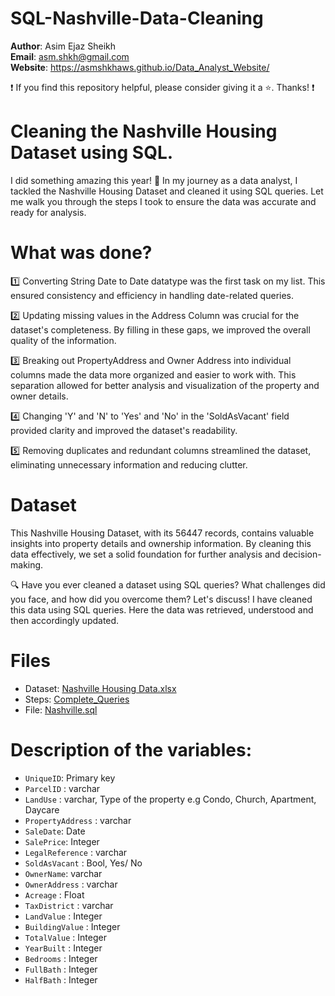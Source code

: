 # SQL-Nashville-Data-Cleaning

**Author**: Asim Ejaz Sheikh <br />
**Email**: asm.shkh@gmail.com <br />
**Website**: https://asmshkhaws.github.io/Data_Analyst_Website/ <br />

:exclamation: If you find this repository helpful, please consider giving it a :star:. Thanks! :exclamation:

# Cleaning the Nashville Housing Dataset using SQL.
I did something amazing this year! 🌟 In my journey as a data analyst, I tackled the Nashville Housing Dataset and cleaned it using SQL queries. Let me walk you through the steps I took to ensure the data was accurate and ready for analysis. 

# What was done?
1️⃣ Converting String Date to Date datatype was the first task on my list. This ensured consistency and efficiency in handling date-related queries.

2️⃣ Updating missing values in the Address Column was crucial for the dataset's completeness. By filling in these gaps, we improved the overall quality of the information.

3️⃣ Breaking out PropertyAddress and Owner Address into individual columns made the data more organized and easier to work with. This separation allowed for better analysis and visualization of the property and owner details.

4️⃣ Changing 'Y' and 'N' to 'Yes' and 'No' in the 'SoldAsVacant' field provided clarity and improved the dataset's readability.

5️⃣ Removing duplicates and redundant columns streamlined the dataset, eliminating unnecessary information and reducing clutter.

# Dataset
This Nashville Housing Dataset, with its 56447 records, contains valuable insights into property details and ownership information. By cleaning this data effectively, we set a solid foundation for further analysis and decision-making.

🔍 Have you ever cleaned a dataset using SQL queries? What challenges did you face, and how did you overcome them? Let's discuss! 
I have cleaned this data using SQL queries. Here the data was retrieved, understood and then accordingly updated.

# Files
- Dataset: [Nashville Housing Data.xlsx](Dataset/Nashville_Housing_Data.xlsx)
- Steps: [Complete_Queries](SQL_QUERIES.md)
- File: [Nashville.sql](Nashville.sql)


# Description of the variables:

- `UniqueID`: Primary key
- `ParcelID` : varchar
- `LandUse` : varchar, Type of the property e.g Condo, Church, Apartment, Daycare
- `PropertyAddress` : varchar
- `SaleDate`: Date
- `SalePrice`: Integer
- `LegalReference` : varchar 
- `SoldAsVacant` : Bool, Yes/ No
- `OwnerName`: varchar
- `OwnerAddress` : varchar
- `Acreage` : Float
- `TaxDistrict` : varchar
- `LandValue` : Integer
- `BuildingValue` : Integer
- `TotalValue` : Integer
- `YearBuilt` : Integer
- `Bedrooms` : Integer
- `FullBath` : Integer
- `HalfBath` : Integer
